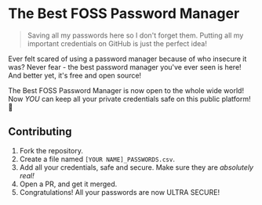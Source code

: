 # The Best FOSS Password Manager
> Saving all my passwords here so I don't forget them. Putting all my important credentials on GitHub is just the perfect idea!

Ever felt scared of using a password manager because of who insecure it was? Never fear - the best password manager you've ever seen is here! And better yet, it's free and open source!

The Best FOSS Password Manager is now open to the whole wide world! Now *YOU* can keep all your private credentials safe on this public platform! :rocket:

## Contributing

1. Fork the repository.
2. Create a file named `[YOUR NAME]_PASSWORDS.csv`.
3. Add all your credentials, safe and secure. Make sure they are *absolutely real!*
4. Open a PR, and get it merged.
5. Congratulations! All your passwords are now ULTRA SECURE!
